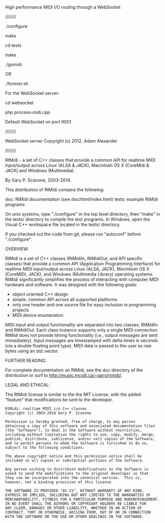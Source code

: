 
High performance MIDI I/O routing through a WebSocket

///////

./configure 

make

cd tests

make

./gomidi 

OR

./forever.sh

For the WebSocket server:

cd websocket

php process-midi.cpp

Default WebSocket on port 9001

///////

WebSocket server Copyright (c) 2012, Adam Alexander

///////

RtMidi - a set of C++ classes that provide a common API for realtime MIDI input/output across Linux (ALSA & JACK), Macintosh OS X (CoreMidi & JACK) and Windows (Multimedia).

By Gary P. Scavone, 2003-2014.

This distribution of RtMidi contains the following:

doc:      RtMidi documentation (see doc/html/index.html)
tests:    example RtMidi programs

On unix systems, type "./configure" in the top level directory, then "make" in the tests/ directory to compile the test programs.  In Windows, open the Visual C++ workspace file located in the tests/ directory.

If you checked out the code from git, please run "autoconf" before "./configure".

OVERVIEW:

RtMidi is a set of C++ classes (RtMidiIn, RtMidiOut, and API specific classes) that provide a common API (Application Programming Interface) for realtime MIDI input/output across Linux (ALSA, JACK), Macintosh OS X (CoreMIDI, JACK), and Windows (Multimedia Library) operating systems.  RtMidi significantly simplifies the process of interacting with computer MIDI hardware and software.  It was designed with the following goals:

  - object oriented C++ design
  - simple, common API across all supported platforms
  - only one header and one source file for easy inclusion in programming projects
  - MIDI device enumeration

MIDI input and output functionality are separated into two classes, RtMidiIn and RtMidiOut.  Each class instance supports only a single MIDI connection.  RtMidi does not provide timing functionality (i.e., output messages are sent immediately).  Input messages are timestamped with delta times in seconds (via a double floating point type).  MIDI data is passed to the user as raw bytes using an std::vector<unsigned char>.

FURTHER READING:

For complete documentation on RtMidi, see the doc directory of the distribution or surf to http://music.mcgill.ca/~gary/rtmidi/.


LEGAL AND ETHICAL:

The RtMidi license is similar to the the MIT License, with the added "feature" that modifications be sent to the developer.

    RtMidi: realtime MIDI i/o C++ classes
    Copyright (c) 2003-2014 Gary P. Scavone

    Permission is hereby granted, free of charge, to any person
    obtaining a copy of this software and associated documentation files
    (the "Software"), to deal in the Software without restriction,
    including without limitation the rights to use, copy, modify, merge,
    publish, distribute, sublicense, and/or sell copies of the Software,
    and to permit persons to whom the Software is furnished to do so,
    subject to the following conditions:

    The above copyright notice and this permission notice shall be
    included in all copies or substantial portions of the Software.

    Any person wishing to distribute modifications to the Software is
    asked to send the modifications to the original developer so that
    they can be incorporated into the canonical version.  This is,
    however, not a binding provision of this license.

    THE SOFTWARE IS PROVIDED "AS IS", WITHOUT WARRANTY OF ANY KIND,
    EXPRESS OR IMPLIED, INCLUDING BUT NOT LIMITED TO THE WARRANTIES OF
    MERCHANTABILITY, FITNESS FOR A PARTICULAR PURPOSE AND NONINFRINGEMENT.
    IN NO EVENT SHALL THE AUTHORS OR COPYRIGHT HOLDERS BE LIABLE FOR
    ANY CLAIM, DAMAGES OR OTHER LIABILITY, WHETHER IN AN ACTION OF
    CONTRACT, TORT OR OTHERWISE, ARISING FROM, OUT OF OR IN CONNECTION
    WITH THE SOFTWARE OR THE USE OR OTHER DEALINGS IN THE SOFTWARE.

